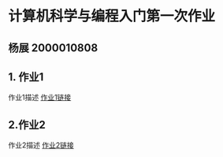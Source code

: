 # 计算机科学与编程入门第一次作业
## 杨展 2000010808
## 1. 作业1
作业1描述
[作业1链接]()
## 2.作业2
作业2描述
[作业2链接](https://xiaobya.github.io/abel_winner.html)
